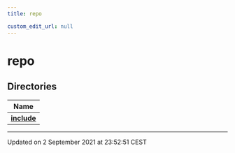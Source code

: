 ```yaml
---
title: repo

custom_edit_url: null
---
```


# repo

## Directories

| Name           |
| -------------- |
| **[include](/autogen/libzt/files/dir_fe343c2a5897961f711deb37663d7822.md#dir-include)**  |






-------------------------------

Updated on  2 September 2021 at 23:52:51 CEST
